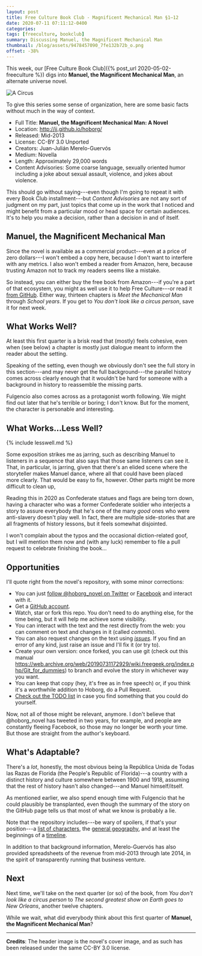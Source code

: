 ```yaml
---
layout: post
title: Free Culture Book Club - Magnificent Mechanical Man §1–12
date: 2020-07-11 07:11:12-0400
categories:
tags: [freeculture, bookclub]
summary: Discussing Manuel, the Magnificent Mechanical Man
thumbnail: /blog/assets/9478457090_7fe132b72b_o.png
offset: -38%
---
```


This week, our [Free Culture Book Club]({% post_url 2020-05-02-freeculture %}) digs into **Manuel, the Magnificent Mechanical Man**, an alternate universe novel.

![A Circus](/blog/assets/9478457090_7fe132b72b_o.png "A circus, the book's cover image")

To give this series some sense of organization, here are some basic facts without much in the way of context.

 * Full Title:  **Manuel, the Magnificent Mechanical Man: A Novel**
 * Location:  <http://jj.github.io/hoborg/>
 * Released:  Mid-2013
 * License:  CC-BY 3.0 Unported
 * Creators:  Juan-Julián Merelo-Guervós
 * Medium:  Novella
 * Length:  Approximately 29,000 words
 * Content Advisories:  Some coarse language, sexually oriented humor including a joke about sexual assault, violence, and jokes about violence.

This should go without saying---even though I'm going to repeat it with every Book Club installment---but *Content Advisories* are not any sort of judgment on my part, just topics that come up in the work that I noticed and might benefit from a particular mood or head space for certain audiences.  It's to help you make a decision, rather than a decision in and of itself.

## Manuel, the Magnificent Mechanical Man

Since the novel is available as a commercial product---even at a price of zero dollars---I won't embed a copy here, because I don't want to interfere with any metrics.  I also won't embed a reader from Amazon, here, because trusting Amazon not to track my readers seems like a mistake.

So instead, you can either buy the free book from Amazon---if you're a part of that ecosystem, you might as well use it to help Free Culture---or read it [from GitHub](https://github.com/JJ/hoborg/blob/master/text/text.md).  Either way, thirteen chapters is *Meet the Mechanical Man* through *School years*.  If you get to *You don't look like a circus person*, save it for next week.

## What Works Well?

At least this first quarter is a brisk read that (mostly) feels cohesive, even when (see below) a chapter is mostly just dialogue meant to inform the reader about the setting.

Speaking of the setting, even though we obviously don't see the full story in this section---and may never get the full background---the parallel history comes across clearly enough that it wouldn't be hard for someone with a background in history to reassemble the missing parts.

Fulgencio also comes across as a protagonist worth following.  We might find out later that he's terrible or boring; I don't know.  But for the moment, the character is personable and interesting.

## What Works...Less Well?

{% include lesswell.md %}

Some exposition strikes me as jarring, such as describing Manuel to listeners in a sequence that also says that those same listeners can see it.  That, in particular, is jarring, given that there's an elided scene where the storyteller makes Manuel dance, where all that could have been placed more clearly.  That would be easy to fix, however.  Other parts might be more difficult to clean up,

Reading this in 2020 as Confederate statues and flags are being torn down, having a character who was a former Confederate soldier who interjects a story to assure everybody that he's one of the many *good* ones who were anti-slavery doesn't play well.  In fact, there are multiple side-stories that are all fragments of history lessons, but it feels somewhat disjointed.

I won't complain about the typos and the occasional diction-related goof, but I will mention them now and (with any luck) remember to file a pull request to celebrate finishing the book...

## Opportunities

I'll quote right from the novel's repository, with some minor corrections:

 * You can just [follow @hoborg_novel on Twitter](http://twitter.com/hoborg_novel) or [Facebook](https://www.facebook.com/ManuelTheMagnificent) and interact with it.
 * Get a [GitHub account](http://github.com).
 * Watch, star or fork this repo. You don't need to do anything else, for the time being, but it will help me achieve some visibility.
 * You can interact with the text and the rest directly from the web:  you can comment on text and changes in it (called *commits*).
 * You can also request changes on the text using [*issues*](https://github.com/JJ/hoborg/issues). If you find an error of any kind, just raise an issue and I'll fix it (or try to).
 * Create your own version: once forked, you can use git (check out this manual <https://web.archive.org/web/20190731172929/wiki.freegeek.org/index.php/Git_for_dummies>) to branch and evolve the story in whichever way you want.
 * You can keep that copy (hey, it's free as in free speech) or, if you think it's a worthwhile addition to Hoborg, do a Pull Request.
 * [Check out the TODO list](https://github.com/JJ/hoborg/blob/master/TODO.md) in case you find something that you could do yourself.

Now, not all of those might be relevant, anymore.  I don't believe that @hoborg_novel has tweeted in two years, for example, and people are constantly fleeing Facebook, so those may no longer be worth your time.  But those are straight from the author's keyboard.

## What's Adaptable?

There's a *lot*, honestly, the most obvious being la República Unida de Todas las Razas de Florida (the People's Republic of Florida)---a country with a distinct history and culture somewhere between 1900 and 1918, assuming that the rest of history hasn't also changed---and Manuel himself/itself.

As mentioned earlier, we also spend enough time with Fulgencio that he could plausibly be transplanted, even though the summary of the story on the GitHub page tells us that most of what we know is probably a lie.

Note that the repository includes---be wary of spoilers, if that's your position---a [list of characters](https://github.com/JJ/hoborg/blob/master/text/characters.md), the [general geography](https://github.com/JJ/hoborg/blob/master/text/geography.md), and at least the beginnings of a [timeline](https://github.com/JJ/hoborg/blob/master/text/timeline.md).

In addition to that background information, Merelo-Guervós has also provided spreadsheets of the revenue from mid-2013 through late 2014, in the spirit of transparently running that business venture.

## Next

Next time, we'll take on the next quarter (or so) of the book, from *You don't look like a circus person* to *The second greatest show on Earth goes to New Orleans*, another twelve chapters.

While we wait, what did everybody think about this first quarter of **Manuel, the Magnificent Mechanical Man**?

* * *

**Credits**:  The header image is the novel's cover image, and as such has been released under the same CC-BY 3.0 license.
